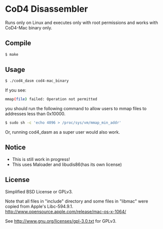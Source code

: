 # CoD4 Disassembler
Runs only on Linux and executes only with root permissions and works with CoD4-Mac binary only.

## Compile

```bash
$ make
```
## Usage

```bash
$ ./cod4_dasm cod4-mac_binary
```

If you see:

```bash
mmap(file) failed: Operation not permitted
```
you should run the following command to allow users to mmap files to
addresses less than 0x10000.

```bash
$ sudo sh -c 'echo 4096 > /proc/sys/vm/mmap_min_addr'
```
Or, running cod4_dasm as a super user would also work.

## Notice

- This is still work in progress!
- This uses Maloader and libudis86(has its own license)


## License

Simplified BSD License or GPLv3.

Note that all files in "include" directory and some files in "libmac"
were copied from Apple's Libc-594.9.1.
http://www.opensource.apple.com/release/mac-os-x-1064/

See http://www.gnu.org/licenses/gpl-3.0.txt for GPLv3.
